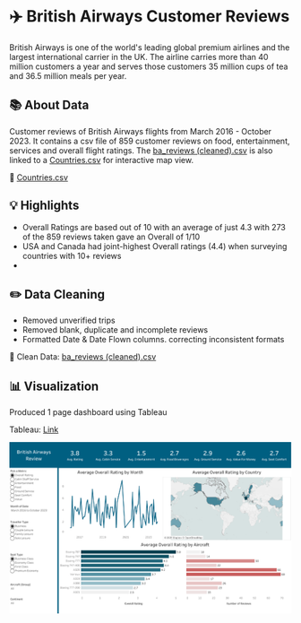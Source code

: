 # ✈️ British Airways Customer Reviews
British Airways is one of the world's leading global premium airlines and the largest international carrier in the UK. The airline carries more than 40 million customers a year and serves those customers 35 million cups of tea and 36.5 million meals per year.

## 📚 About Data
Customer reviews of British Airways flights from March 2016 - October 2023. It contains a csv file of 859 customer reviews on food, entertainment, services and overall flight ratings. The [ba_reviews (cleaned).csv](https://github.com/JustinH-DA/British-Airways-Reviews/blob/5c5b5e53d5b21fef9a73c214c33f0da32ad60d93/ba_reviews%20(cleaned).csv) is also linked to a [Countries.csv](https://github.com/JustinH-DA/British-Airways-Reviews/blob/5c5b5e53d5b21fef9a73c214c33f0da32ad60d93/Countries.csv) for interactive map view.  

📍  [Countries.csv](https://github.com/JustinH-DA/British-Airways-Reviews/blob/5c5b5e53d5b21fef9a73c214c33f0da32ad60d93/Countries.csv)

## 💡 Highlights
- Overall Ratings are based out of 10 with an average of just 4.3 with 273 of the 859 reviews taken gave an Overall of 1/10
- USA and Canada had joint-highest Overall ratings (4.4) when surveying countries with 10+ reviews
- 
## ✏️ Data Cleaning
- Removed unverified trips
- Removed blank, duplicate and incomplete reviews
- Formatted Date & Date Flown columns. correcting inconsistent formats

📍 Clean Data: [ba_reviews (cleaned).csv](https://github.com/JustinH-DA/British-Airways-Reviews/blob/5c5b5e53d5b21fef9a73c214c33f0da32ad60d93/ba_reviews%20(cleaned).csv)
  
## 📊 Visualization
Produced 1 page dashboard using Tableau

Tableau: [Link](https://public.tableau.com/views/BritishAirwaysReviewProject_17426398963740/Dashboard1?:language=en-US&publish=yes&:sid=70A7A3933E6C4080805845CBEBE03BAD-0:0&:redirect=auth&:display_count=n&:origin=viz_share_link)

![Unicorns-2](https://github.com/JustinH-DA/British-Airways-Reviews/blob/f997fee150f69f6cb03f841fbe0ed97510ff60a6/Dashboard%201%20(1).png)

